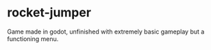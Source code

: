 # rocket-jumper
Game made in godot, unfinished with extremely basic gameplay but a functioning menu.
